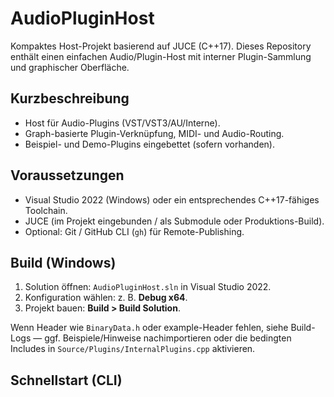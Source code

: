 # AudioPluginHost

Kompaktes Host-Projekt basierend auf JUCE (C++17). Dieses Repository enthält einen einfachen Audio/Plugin-Host mit interner Plugin-Sammlung und graphischer Oberfläche.

## Kurzbeschreibung
- Host für Audio-Plugins (VST/VST3/AU/Interne).
- Graph-basierte Plugin-Verknüpfung, MIDI- und Audio-Routing.
- Beispiel- und Demo-Plugins eingebettet (sofern vorhanden).

## Voraussetzungen
- Visual Studio 2022 (Windows) oder ein entsprechendes C++17-fähiges Toolchain.
- JUCE (im Projekt eingebunden / als Submodule oder Produktions-Build).
- Optional: Git / GitHub CLI (`gh`) für Remote-Publishing.

## Build (Windows)
1. Solution öffnen: `AudioPluginHost.sln` in Visual Studio 2022.
2. Konfiguration wählen: z. B. __Debug x64__.
3. Projekt bauen: __Build > Build Solution__.

Wenn Header wie `BinaryData.h` oder example-Header fehlen, siehe Build-Logs — ggf. Beispiele/Hinweise nachimportieren oder die bedingten Includes in `Source/Plugins/InternalPlugins.cpp` aktivieren.

## Schnellstart (CLI)
